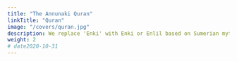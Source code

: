 ```yaml
---
title: "The Annunaki Quran"
linkTitle: "Quran"
image: "/covers/quran.jpg"
description: We replace 'Enki' with Enki or Enlil based on Sumerian mythology, an effort to solve extremism conclusively.  
weight: 2
# date2020-10-31
---
```

